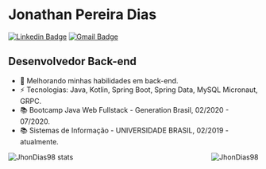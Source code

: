 

<!--
### Hi there 👋
**JhonDias98/JhonDias98** is a ✨ _special_ ✨ repository because its `README.md` (this file) appears on your GitHub profile.

Here are some ideas to get you started:

- 🔭 I’m currently working on ...
- 🌱 I’m currently learning ...
- 👯 I’m looking to collaborate on ...
- 🤔 I’m looking for help with ...
- 💬 Ask me about ...
- 📫 How to reach me: ...
- 😄 Pronouns: ...
- ⚡ Fun fact: ...
-->

# Jonathan Pereira Dias
[![Linkedin Badge](https://img.shields.io/badge/-jonathanpdias-blue?style=flat-square&logo=Linkedin&logoColor=white&link=https://www.linkedin.com/in/jonathanpdias/)](https://www.linkedin.com/in/jonathanpdias/)
[![Gmail Badge](https://img.shields.io/badge/-jonathan.dias.p98@gmail.com-c14438?style=flat-square&logo=Gmail&logoColor=white&link=mailto:jonathan.dias.p98@gmail.com)](mailto:jonathan.dias.p98@gmail.com)

## Desenvolvedor Back-end

- 🌱 Melhorando minhas habilidades em back-end.
- ⚡ Tecnologias: Java, Kotlin, Spring Boot, Spring Data, MySQL Micronaut, GRPC.
- 📚 Bootcamp Java Web Fullstack - Generation Brasil, 02/2020 - 07/2020.
- 📚 Sistemas de Informação - UNIVERSIDADE BRASIL, 02/2019 - atualmente.

<img align="left" src="https://github-readme-stats.vercel.app/api/top-langs?username=JhonDias98&show_icons=true&theme=dark&langs_count=8&layout=compact" alt="JhonDias98 stats" />
<img align="right" src="https://github-readme-stats.vercel.app/api?username=JhonDias98&show_icons=true&theme=dark&locale=en&include_all_commits=true" alt="JhonDias98" />
